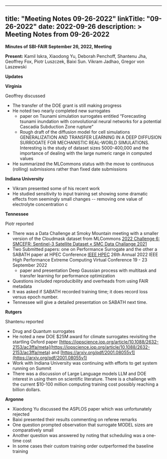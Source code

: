 
---
title: "Meeting Notes 09-26-2022"
linkTitle: "09-26-2022"
date: 2022-09-26
description: >
  Meeting Notes from 09-26-2022
---



**Minutes of SBI-FAIR September 26, 2022, Meeting**


**Present:** Kamil Iskra, Xiaodong Yu, Deborah Penchoff, Shantenu Jha, Geoffrey Fox, Piotr Luszczek, Baixi Sun. Vikram Jadhao, Gregor von Laszewski

**Updates**

**Virginia**

Geoffrey discussed



* The transfer of the DOE grant is still making progress
* He noted two nearly completed new surrogates
    *  paper on Tsunami simulation surrogates entitled “Forecasting tsunami inundation with convolutional neural networks for a potential Cascadia Subduction Zone rupture”
    * Rough draft of the diffusion model for cell simulations  GENERALIZATION AND TRANSFER LEARNING IN A DEEP DIFFUSION SURROGATE FOR MECHANISTIC REAL-WORLD SIMULATIONS. Interesting is the study of dataset sizes 5000-400,000 and the importance of dealing with the large numeric range in computed values
* He summarized the MLCommons status with the move to continuous (rolling) submissions rather than fixed date submissions

**Indiana University**



* Vikram presented some of his recent work 
* He studied sensitivity to input training set showing some dramatic effects from seemingly small changes -- removing one value of electrolyte concentration c

**Tennessee**

Piotr reported



* There was a Data Challenge at Smoky Mountain meeting with a smaller version of the Cloudmask dataset from MLCommons [2022 Challenge 6: SMCEFR: Sentinel-3 Satellite Dataset « SMC Data Challange 2021](https://smc-datachallenge.ornl.gov/ch6-satellite-datasets/) 
* Two Submitted papers: one on Performance Surrogate and the other a SABATH paper at HPEC Conference [IEEE HPEC](https://ieee-hpec.org/) 26th Annual 2022 IEEE High Performance Extreme Computing Virtual Conference 19 - 23 September 2022
    *  paper and  presentation  Deep Gaussian process with multitask and transfer learning for performance optimization
* Questions included reproducibility and overheads from using FAIR metadata
* It was asked if SABATH recorded training time; it does record loss versus epoch number.
* Tennessee will give a detailed presentation on SABATH next time.

**Rutgers**

Shantenu reported



* Drug and Quantum surrogates
* He noted a new DOE $25M award for climate surrogates revisiting the startling Oxford paper [https://iopscience.iop.org/article/10.1088/2632-2153/ac3ffa/meta](https://iopscience.iop.org/article/10.1088/2632-2153/ac3ffa/meta) and [https://arxiv.org/pdf/2001.08055v1](https://arxiv.org/pdf/2001.08055v1) 
* Work with Indiana University was continuing with efforts to get system running on Summit
* There was a discussion of Large Language models LLM and DOE interest in using them on scientific literature. There is a challenge with the current $10-100 million computing training cost possibly reaching a billion dollars.

**Argonne**



* Xiaodong Yu discussed the ASPLOS paper which was unfortunately rejected
* Baixi presented their results  commenting on referee remarks
* One question prompted observation that surrogate MODEL sizes are comparatively small
* Another question was answered by noting that scheduling was a one-time cost
* In some cases their custom training order outperformed the baseline training